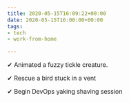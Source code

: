 ```yaml
---
title: 2020-05-15T16:09:22+00:00
date: 2020-05-15T16:00:00+00:00
tags:
- tech
- work-from-home

---
```

✔ Animated a fuzzy tickle creature.

✔ Rescue a bird stuck in a vent

✔ Begin DevOps yaking shaving session
